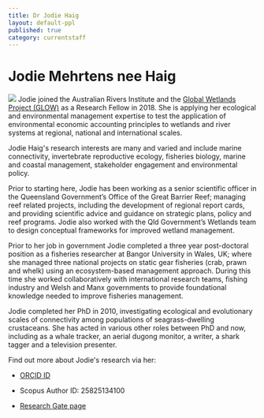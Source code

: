 ```yaml
---
title: Dr Jodie Haig
layout: default-ppl
published: true
category: currentstaff
---
```


# Jodie Mehrtens nee Haig
![](/images/people/Jodie-Haig.jpg)
Jodie joined the Australian Rivers Institute and the [Global Wetlands Project (GLOW)](https://globalwetlandsproject.org/) as a Research Fellow in 2018. She is applying her ecological and environmental management expertise to test the application of environmental economic accounting principles to wetlands and river systems at regional, national and international scales.

Jodie Haig's research interests are many and varied and include marine connectivity, invertebrate reproductive ecology, fisheries biology, marine and coastal management, stakeholder engagement and environmental policy.  

Prior to starting here, Jodie has been working as a senior scientific officer in the Queensland Government’s Office of the Great Barrier Reef; managing reef related projects, including the development of regional report cards, and providing scientific advice and guidance on strategic plans, policy and reef programs. Jodie also worked with the Qld Government’s Wetlands team to design conceptual frameworks for improved wetland management.

Prior to her job in government Jodie completed a three year post-doctoral position as a fisheries researcher at Bangor University in Wales, UK; where she managed three national projects on static gear fisheries (crab, prawn and whelk) using an ecosystem-based management approach. During this time she worked collaboratively with international research teams, fishing industry and Welsh and Manx governments to provide foundational knowledge needed to improve fisheries management.  

Jodie completed her PhD in 2010, investigating ecological and evolutionary scales of connectivity among populations of seagrass-dwelling crustaceans. She has acted in various other roles between PhD and now, including as a whale tracker, an aerial dugong monitor, a writer, a shark tagger and a television presenter.  

Find out more about Jodie's research via her:  

- [ORCID ID](http://orcid.org/0000-0002-8031-3212)  

- Scopus Author ID: 25825134100  

- [Research Gate page](https://www.researchgate.net/profile/Jodie_Haig)  
